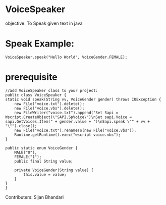 #  VoiceSpeaker
objective: To Speak given text in java
# Speak Example: 
    VoiceSpeaker.speak("Hello World", VoiceGender.FEMALE);
# prerequisite
    //add VoiceSpeaker class to your project:
    public class VoiceSpeaker {
    static void speak(String vv, VoiceGender gender) throws IOException {
        new File("voice.txt").delete();
        new File("voice.vbs").delete();
        new FileWriter("voice.txt").append("Set Sapi = Wscript.CreateObject(\"SAPI.SpVoice\")\nSet sapi.Voice = sapi.GetVoices.Item(" + gender.value + ")\nSapi.speak \"" + vv + "\"").close();
        new File("voice.txt").renameTo(new File("voice.vbs"));
        Runtime.getRuntime().exec("wscript voice.vbs");
    }

    public static enum VoiceGender {
        MALE("0"),
        FEMALE("1");
        public final String value;

        private VoiceGender(String value) {
            this.value = value;
        }
    }
    }
    
   Contributers: Sijan Bhandari
